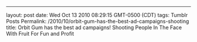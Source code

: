 ---
layout: post
date: Wed Oct 13 2010 08:29:15 GMT-0500 (CDT)
tags: Tumblr Posts
Permalink: /2010/10/orbit-gum-has-the-best-ad-campaigns-shooting
title: Orbit Gum has the best ad campaigns!
Shooting People In The Face With Fruit For Fun and Profit

<object style="height: 305px; width: 500px"><param name="movie" value="http://www.youtube.com/v/qcPi5gmsZA8?version=3"><param name="allowFullScreen" value="true"><param name="allowScriptAccess" value="always"><embed src="http://www.youtube.com/v/qcPi5gmsZA8?version=3" type="application/x-shockwave-flash" allowfullscreen="true" allowscriptaccess="always" width="500" height="305"></object>
